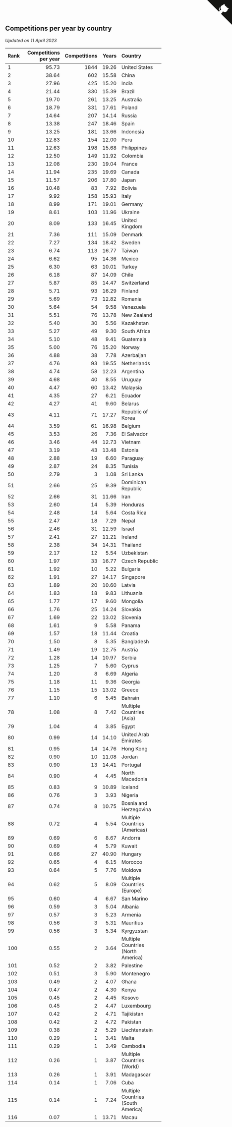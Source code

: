 ## Competitions per year by country

*Updated on 11 April 2023*

| Rank | Competitions per year | Competitions | Years | Country |
| :--- | ---: | ---: | ---: | :--- |
| 1 | 95.73 | 1844 | 19.26 | United States |
| 2 | 38.64 | 602 | 15.58 | China |
| 3 | 27.96 | 425 | 15.20 | India |
| 4 | 21.44 | 330 | 15.39 | Brazil |
| 5 | 19.70 | 261 | 13.25 | Australia |
| 6 | 18.79 | 331 | 17.61 | Poland |
| 7 | 14.64 | 207 | 14.14 | Russia |
| 8 | 13.38 | 247 | 18.46 | Spain |
| 9 | 13.25 | 181 | 13.66 | Indonesia |
| 10 | 12.83 | 154 | 12.00 | Peru |
| 11 | 12.63 | 198 | 15.68 | Philippines |
| 12 | 12.50 | 149 | 11.92 | Colombia |
| 13 | 12.08 | 230 | 19.04 | France |
| 14 | 11.94 | 235 | 19.69 | Canada |
| 15 | 11.57 | 206 | 17.80 | Japan |
| 16 | 10.48 | 83 | 7.92 | Bolivia |
| 17 | 9.92 | 158 | 15.93 | Italy |
| 18 | 8.99 | 171 | 19.01 | Germany |
| 19 | 8.61 | 103 | 11.96 | Ukraine |
| 20 | 8.09 | 133 | 16.45 | United Kingdom |
| 21 | 7.36 | 111 | 15.09 | Denmark |
| 22 | 7.27 | 134 | 18.42 | Sweden |
| 23 | 6.74 | 113 | 16.77 | Taiwan |
| 24 | 6.62 | 95 | 14.36 | Mexico |
| 25 | 6.30 | 63 | 10.01 | Turkey |
| 26 | 6.18 | 87 | 14.09 | Chile |
| 27 | 5.87 | 85 | 14.47 | Switzerland |
| 28 | 5.71 | 93 | 16.29 | Finland |
| 29 | 5.69 | 73 | 12.82 | Romania |
| 30 | 5.64 | 54 | 9.58 | Venezuela |
| 31 | 5.51 | 76 | 13.78 | New Zealand |
| 32 | 5.40 | 30 | 5.56 | Kazakhstan |
| 33 | 5.27 | 49 | 9.30 | South Africa |
| 34 | 5.10 | 48 | 9.41 | Guatemala |
| 35 | 5.00 | 76 | 15.20 | Norway |
| 36 | 4.88 | 38 | 7.78 | Azerbaijan |
| 37 | 4.76 | 93 | 19.55 | Netherlands |
| 38 | 4.74 | 58 | 12.23 | Argentina |
| 39 | 4.68 | 40 | 8.55 | Uruguay |
| 40 | 4.47 | 60 | 13.42 | Malaysia |
| 41 | 4.35 | 27 | 6.21 | Ecuador |
| 42 | 4.27 | 41 | 9.60 | Belarus |
| 43 | 4.11 | 71 | 17.27 | Republic of Korea |
| 44 | 3.59 | 61 | 16.98 | Belgium |
| 45 | 3.53 | 26 | 7.36 | El Salvador |
| 46 | 3.46 | 44 | 12.73 | Vietnam |
| 47 | 3.19 | 43 | 13.48 | Estonia |
| 48 | 2.88 | 19 | 6.60 | Paraguay |
| 49 | 2.87 | 24 | 8.35 | Tunisia |
| 50 | 2.79 | 3 | 1.08 | Sri Lanka |
| 51 | 2.66 | 25 | 9.39 | Dominican Republic |
| 52 | 2.66 | 31 | 11.66 | Iran |
| 53 | 2.60 | 14 | 5.39 | Honduras |
| 54 | 2.48 | 14 | 5.64 | Costa Rica |
| 55 | 2.47 | 18 | 7.29 | Nepal |
| 56 | 2.46 | 31 | 12.59 | Israel |
| 57 | 2.41 | 27 | 11.21 | Ireland |
| 58 | 2.38 | 34 | 14.31 | Thailand |
| 59 | 2.17 | 12 | 5.54 | Uzbekistan |
| 60 | 1.97 | 33 | 16.77 | Czech Republic |
| 61 | 1.92 | 10 | 5.22 | Bulgaria |
| 62 | 1.91 | 27 | 14.17 | Singapore |
| 63 | 1.89 | 20 | 10.60 | Latvia |
| 64 | 1.83 | 18 | 9.83 | Lithuania |
| 65 | 1.77 | 17 | 9.60 | Mongolia |
| 66 | 1.76 | 25 | 14.24 | Slovakia |
| 67 | 1.69 | 22 | 13.02 | Slovenia |
| 68 | 1.61 | 9 | 5.58 | Panama |
| 69 | 1.57 | 18 | 11.44 | Croatia |
| 70 | 1.50 | 8 | 5.35 | Bangladesh |
| 71 | 1.49 | 19 | 12.75 | Austria |
| 72 | 1.28 | 14 | 10.97 | Serbia |
| 73 | 1.25 | 7 | 5.60 | Cyprus |
| 74 | 1.20 | 8 | 6.69 | Algeria |
| 75 | 1.18 | 11 | 9.36 | Georgia |
| 76 | 1.15 | 15 | 13.02 | Greece |
| 77 | 1.10 | 6 | 5.45 | Bahrain |
| 78 | 1.08 | 8 | 7.42 | Multiple Countries (Asia) |
| 79 | 1.04 | 4 | 3.85 | Egypt |
| 80 | 0.99 | 14 | 14.10 | United Arab Emirates |
| 81 | 0.95 | 14 | 14.76 | Hong Kong |
| 82 | 0.90 | 10 | 11.08 | Jordan |
| 83 | 0.90 | 13 | 14.41 | Portugal |
| 84 | 0.90 | 4 | 4.45 | North Macedonia |
| 85 | 0.83 | 9 | 10.89 | Iceland |
| 86 | 0.76 | 3 | 3.93 | Nigeria |
| 87 | 0.74 | 8 | 10.75 | Bosnia and Herzegovina |
| 88 | 0.72 | 4 | 5.54 | Multiple Countries (Americas) |
| 89 | 0.69 | 6 | 8.67 | Andorra |
| 90 | 0.69 | 4 | 5.79 | Kuwait |
| 91 | 0.66 | 27 | 40.90 | Hungary |
| 92 | 0.65 | 4 | 6.15 | Morocco |
| 93 | 0.64 | 5 | 7.76 | Moldova |
| 94 | 0.62 | 5 | 8.09 | Multiple Countries (Europe) |
| 95 | 0.60 | 4 | 6.67 | San Marino |
| 96 | 0.59 | 3 | 5.04 | Albania |
| 97 | 0.57 | 3 | 5.23 | Armenia |
| 98 | 0.56 | 3 | 5.31 | Mauritius |
| 99 | 0.56 | 3 | 5.34 | Kyrgyzstan |
| 100 | 0.55 | 2 | 3.64 | Multiple Countries (North America) |
| 101 | 0.52 | 2 | 3.82 | Palestine |
| 102 | 0.51 | 3 | 5.90 | Montenegro |
| 103 | 0.49 | 2 | 4.07 | Ghana |
| 104 | 0.47 | 2 | 4.30 | Kenya |
| 105 | 0.45 | 2 | 4.45 | Kosovo |
| 106 | 0.45 | 2 | 4.47 | Luxembourg |
| 107 | 0.42 | 2 | 4.71 | Tajikistan |
| 108 | 0.42 | 2 | 4.72 | Pakistan |
| 109 | 0.38 | 2 | 5.29 | Liechtenstein |
| 110 | 0.29 | 1 | 3.41 | Malta |
| 111 | 0.29 | 1 | 3.49 | Cambodia |
| 112 | 0.26 | 1 | 3.87 | Multiple Countries (World) |
| 113 | 0.26 | 1 | 3.91 | Madagascar |
| 114 | 0.14 | 1 | 7.06 | Cuba |
| 115 | 0.14 | 1 | 7.24 | Multiple Countries (South America) |
| 116 | 0.07 | 1 | 13.71 | Macau |


<a href="https://github.com/JustinTimeCuber/wca_statistics" class="github-corner" aria-label="View source on Github"><svg width="80" height="80" viewBox="0 0 250 250" style="fill:#151513; color:#fff; position: absolute; top: 0; border: 0; right: 0;" aria-hidden="true"><path d="M0,0 L115,115 L130,115 L142,142 L250,250 L250,0 Z"></path><path d="M128.3,109.0 C113.8,99.7 119.0,89.6 119.0,89.6 C122.0,82.7 120.5,78.6 120.5,78.6 C119.2,72.0 123.4,76.3 123.4,76.3 C127.3,80.9 125.5,87.3 125.5,87.3 C122.9,97.6 130.6,101.9 134.4,103.2" fill="currentColor" style="transform-origin: 130px 106px;" class="octo-arm"></path><path d="M115.0,115.0 C114.9,115.1 118.7,116.5 119.8,115.4 L133.7,101.6 C136.9,99.2 139.9,98.4 142.2,98.6 C133.8,88.0 127.5,74.4 143.8,58.0 C148.5,53.4 154.0,51.2 159.7,51.0 C160.3,49.4 163.2,43.6 171.4,40.1 C171.4,40.1 176.1,42.5 178.8,56.2 C183.1,58.6 187.2,61.8 190.9,65.4 C194.5,69.0 197.7,73.2 200.1,77.6 C213.8,80.2 216.3,84.9 216.3,84.9 C212.7,93.1 206.9,96.0 205.4,96.6 C205.1,102.4 203.0,107.8 198.3,112.5 C181.9,128.9 168.3,122.5 157.7,114.1 C157.9,116.9 156.7,120.9 152.7,124.9 L141.0,136.5 C139.8,137.7 141.6,141.9 141.8,141.8 Z" fill="currentColor" class="octo-body"></path></svg></a><style>.github-corner:hover .octo-arm{animation:octocat-wave 560ms ease-in-out}@keyframes octocat-wave{0%,100%{transform:rotate(0)}20%,60%{transform:rotate(-25deg)}40%,80%{transform:rotate(10deg)}}@media (max-width:500px){.github-corner:hover .octo-arm{animation:none}.github-corner .octo-arm{animation:octocat-wave 560ms ease-in-out}}</style>
